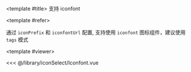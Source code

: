 <CodeRunner>
  
<template #title>
支持 iconfont
</template>
  
<template #refer>

通过 `iconPrefix` 和 `iconfontUrl` 配置, 支持使用 `iconfont` 图标组件，建议使用 `tags` 模式

</template>
  
<template #viewer>
  <Viewer />
</template>
  
<<< @/library/iconSelect/Iconfont.vue
  
</CodeRunner>

<script setup lang="ts">
import Viewer from '@/library/iconSelect/Iconfont.vue'
</script>
